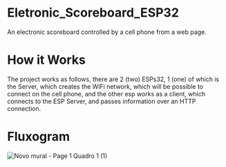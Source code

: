 # Eletronic_Scoreboard_ESP32

 An electronic scoreboard controlled by a cell phone from a web page.

# How it Works

The project works as follows, there are 2 (two) ESPs32, 1 (one) of which is the Server, which creates the WiFi network, which will be possible to connect on the cell phone, and the other esp works as a client, which connects to the ESP Server, and passes information over an HTTP connection.

# Fluxogram
![Novo mural - Page 1 Quadro 1 (1)](https://user-images.githubusercontent.com/111705938/218352120-838af0c7-cc45-4560-81fa-ec86317aa61d.png)

